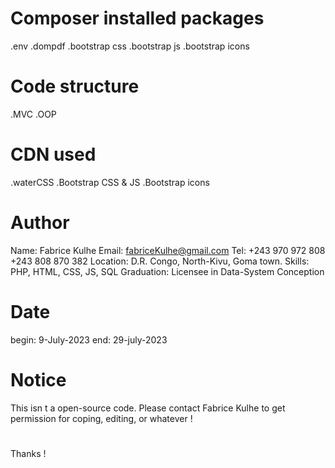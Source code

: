 # Composer installed packages

.env
.dompdf
.bootstrap css
.bootstrap js
.bootstrap icons

# Code structure

.MVC
.OOP

# CDN used

.waterCSS
.Bootstrap CSS & JS
.Bootstrap icons

# Author

Name: Fabrice Kulhe
Email: fabriceKulhe@gmail.com
Tel: +243 970 972 808
+243 808 870 382
Location: D.R. Congo, North-Kivu, Goma town.
Skills: PHP, HTML, CSS, JS, SQL
Graduation: Licensee in Data-System Conception

# Date

begin: 9-July-2023
end: 29-july-2023

# Notice

This isn t a open-source code.
Please contact Fabrice Kulhe to get permission
for coping, editing, or whatever !

#

Thanks !
